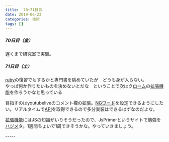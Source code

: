 ```yaml
---
title:  70~71日目
date: 2019-06-23
categories: 技術
tags: []
---
```


<div class="section">
    <h5>70日目（金）</h5>
    <p>遅くまで研究室で実験。</p>

</div>
<div class="section">
    <h5>71日目（土）</h5>
    <p><a class="keyword" href="http://d.hatena.ne.jp/keyword/ruby">ruby</a>の復習でもするかと専門書を眺めていたが　どうも身が入らない。<br />
やっぱ何か作りたいものを決めないとだな　ということで次はク<a class="keyword" href="http://d.hatena.ne.jp/keyword/%A5%ED%A1%BC%A5%E0">ローム</a>の<a class="keyword" href="http://d.hatena.ne.jp/keyword/%B3%C8%C4%A5%B5%A1%C7%BD">拡張機能</a>を作ろうかなと思っている</p><p>目指すのはyoutubeliveのコメント欄の拡張。<a class="keyword" href="http://d.hatena.ne.jp/keyword/NG%A5%EF%A1%BC%A5%C9">NGワード</a>を設定できるようにしたい。リアルタイムで<a class="keyword" href="http://d.hatena.ne.jp/keyword/API">API</a>を取得できるので多分実装はできるはずなのだよな。</p><p><a class="keyword" href="http://d.hatena.ne.jp/keyword/%B3%C8%C4%A5%B5%A1%C7%BD">拡張機能</a>にはJSの知識がいりそうだったので、JsPrimerというサイトで勉強を<a class="keyword" href="http://d.hatena.ne.jp/keyword/%A5%CF%A5%B8%A5%E1">ハジメ</a>タ。1週間ちょいで1周できそうかな。やっていきましょう。</p>

</div>
-----
